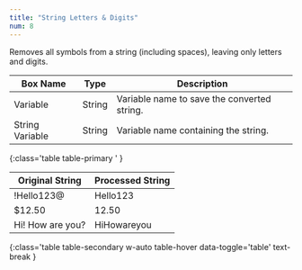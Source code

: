 ```yaml
---
title: "String Letters & Digits"
num: 8
---
```


Removes all symbols from a string (including spaces), leaving only letters and digits.

| Box Name | Type | Description | 
|-------|--------|--------|
| Variable | String | Variable name to save the converted string. |
| String Variable | String | Variable name containing the string. |
{:class='table table-primary ' }

| Original String | Processed String| 
|-------|--------
|!Hello123@|Hello123|
|$12.50 | 12.50
|Hi! How are you? | HiHowareyou
{:class='table table-secondary w-auto table-hover data-toggle='table' text-break }









